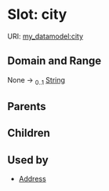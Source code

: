 
# Slot: city




URI: [my_datamodel:city](https://w3id.org/my_org/my_datamodelcity)


## Domain and Range

None &#8594;  <sub>0..1</sub> [String](types/String.md)

## Parents


## Children


## Used by

 * [Address](Address.md)
